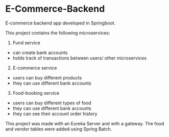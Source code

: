 # E-Commerce-Backend
E-commerce backend app developed in Springboot. 


This project contains the following microservices:

1. Fund service
 - can create bank accounts
 - holds track of transactions between users/ other microservices
2. E-commerce service
 - users can buy different products
 - they can use different bank accounts
3. Food-booking service
 - users can buy different types of food
 - they can use different bank accounts
 - they can see their account order history
 
 This project was made with an Eureka Server and with a gateway. The food and vendor tables were added using Spring Batch.
